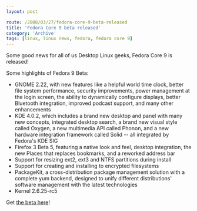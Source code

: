 ```yaml
---
layout: post

route: /2008/03/27/fedora-core-9-beta-released
title: 'Fedora Core 9 beta released'
category: 'Archive'
tags: [linux, linux news, fedora, fedora core 9]
---
```


Some good news for all of us Desktop Linux geeks, Fedora Core 9 is released!

Some highlights of Fedora 9 Beta:

- GNOME 2.22, with new features like a helpful world time clock, better file
  system performance, security improvements, power management at the login
  screen, the ability to dynamically configure displays, better Bluetooth
  integration, improved podcast support, and many other enhancements
- KDE 4.0.2, which includes a brand new desktop and panel with many new
  concepts, integrated desktop search, a brand new visual style called Oxygen, a
  new multimedia API called Phonon, and a new hardware integration framework
  called Solid -- all integrated by Fedora's KDE SIG
- Firefox 3 Beta 5, featuring a native look and feel, desktop integration, the
  new Places that replaces bookmarks, and a reworked address bar
- Support for resizing ext2, ext3 and NTFS partitions during install
- Support for creating and installing to encrypted filesystems
- PackageKit, a cross-distribution package management solution with a complete
  yum backend, designed to unify different distributions' software management
  with the latest technologies
- Kernel 2.6.25-rc5

Get
<a class="ph" target="_blank" rel="noopener noreferrer" href="http://fedoraproject.org/get-prerelease">the
beta here</a>!
